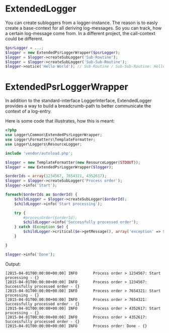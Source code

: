 # ExtendedLogger

You can create subloggers from a logger-instance. The reason is to easly create a base-context for all deriving log-messages. So you can track, how a certain log-message come from. In a different project, the call-context could be different.

```PHP
$psrLogger = ...;
$logger = new ExtendedPsrLoggerWrapper($psrLogger);
$logger = $logger->createSubLogger('Sub-Routine');
$logger = $logger->createSubLogger('Sub-Sub-Routine');
$logger->notice('Hello World'); // Sub-Routine / Sub-Sub-Routine: Hello World
```


# ExtendedPsrLoggerWrapper

In addition to the standard-interface LoggerInterface, ExtendedLogger provides a way to build a breadcrumb-path to better communicate the context of a log-entry.

Here is some code that illustrates, how this is meant:

```php
<?php
use Logger\Common\ExtendedPsrLoggerWrapper;
use Logger\Formatters\TemplateFormatter;
use Logger\Loggers\ResourceLogger;

include 'vendor/autoload.php';

$logger = new TemplateFormatter(new ResourceLogger(STDOUT));
$logger = new ExtendedPsrLoggerWrapper($logger);

$orderIds = array(1234567, 7654321, 4352617);
$logger = $logger->createSubLogger('Process order');
$logger->info('Start');

foreach($orderIds as $orderId) {
	$childLogger = $logger->createSubLogger($orderId);
	$childLogger->info('Start processing');

	try {
		#processOrder($orderId);
		$childLogger->info('Successfully processed order');
	} catch (Exception $e) {
		$childLogger->critical($e->getMessage(), array('exception' => $e));
	}

}

$logger->info('Done');
```

Output:

```
[2015-04-01T00:00:00+00:00] INFO       Process order > 1234567: Start processing - {}
[2015-04-01T00:00:00+00:00] INFO       Process order > 1234567: Successfully processed order - {}
[2015-04-01T00:00:00+00:00] INFO       Process order > 7654321: Start processing - {}
[2015-04-01T00:00:00+00:00] INFO       Process order > 7654321: Successfully processed order - {}
[2015-04-01T00:00:00+00:00] INFO       Process order > 4352617: Start processing - {}
[2015-04-01T00:00:00+00:00] INFO       Process order > 4352617: Successfully processed order - {}
[2015-04-01T00:00:00+00:00] INFO       Process order: Done - {}
```